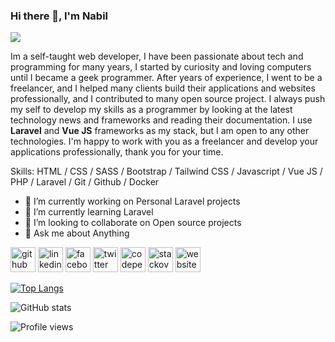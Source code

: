 ### Hi there 👋,  I'm Nabil
![](https://pbs.twimg.com/profile_banners/2761086647/1638137191/1500x500)

Im  a self-taught web developer, I have been passionate about tech and programming for many years, I started by curiosity and loving computers until I became a geek programmer. After years of experience, I went to be a freelancer, and I helped many clients build their applications and websites professionally, and I contributed to many open source project. I always push my self to develop my skills as a programmer by looking at the latest technology news and frameworks and reading their documentation. I use **Laravel** and **Vue JS** frameworks as my stack, but I am open to any other technologies. I'm happy to work with you as a freelancer and develop your applications professionally, thank you for your time.

Skills: HTML / CSS / SASS / Bootstrap / Tailwind CSS / Javascript / Vue JS / PHP / Laravel / Git / Github / Docker

- 🔭 I’m currently working on Personal Laravel projects 
- 🌱 I’m currently learning Laravel 
- 👯 I’m looking to collaborate on Open source projects 
- 💬 Ask me about Anything 


[<img src='https://cdn.jsdelivr.net/npm/simple-icons@3.0.1/icons/github.svg' alt='github' height='40'>](https://github.com/cnabilhub)  [<img src='https://cdn.jsdelivr.net/npm/simple-icons@3.0.1/icons/linkedin.svg' alt='linkedin' height='40'>](https://www.linkedin.com/in/cnabil/)  [<img src='https://cdn.jsdelivr.net/npm/simple-icons@3.0.1/icons/facebook.svg' alt='facebook' height='40'>](https://www.facebook.com/nabiluser)  [<img src='https://cdn.jsdelivr.net/npm/simple-icons@3.0.1/icons/twitter.svg' alt='twitter' height='40'>](https://twitter.com/cnabiltweet)  [<img src='https://cdn.jsdelivr.net/npm/simple-icons@3.0.1/icons/codepen.svg' alt='codepen' height='40'>](https://codepen.io/cnabil)  [<img src='https://cdn.jsdelivr.net/npm/simple-icons@3.0.1/icons/stackoverflow.svg' alt='stackoverflow' height='40'>](https://stackoverflow.com/users/cnabil)  [<img src='https://cdn.jsdelivr.net/npm/simple-icons@3.0.1/icons/icloud.svg' alt='website' height='40'>](https://cnabil.com/)  

[![Top Langs](https://github-readme-stats.vercel.app/api/top-langs/?username=cnabilhub)](https://github.com/anuraghazra/github-readme-stats)

![GitHub stats](https://github-readme-stats.vercel.app/api?username=cnabilhub&show_icons=true)  

![Profile views](https://gpvc.arturio.dev/cnabilhub)  